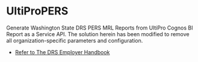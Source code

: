 # UltiProPERS
Generate Washington State DRS PERS MRL Reports from UltiPro Cognos BI Report as a Service API. The solution herein has been modified to remove all organization-specific parameters and configuration.  

* [Refer to The DRS Employer Handbook	](http://www.wa.gov/DRS/employer/drsn/)
